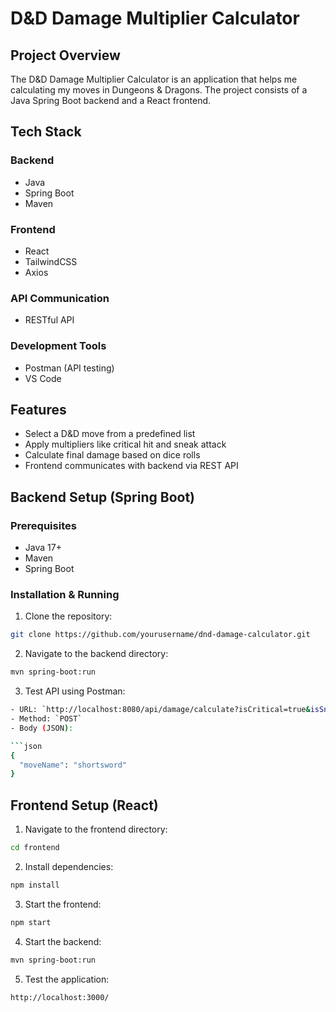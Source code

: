 # D&D Damage Multiplier Calculator

## Project Overview

The D&D Damage Multiplier Calculator is an application that helps me calculating my moves in Dungeons & Dragons. The project consists of a Java Spring Boot backend and a React frontend.

## Tech Stack

### Backend
- Java
- Spring Boot
- Maven

### Frontend
- React
- TailwindCSS
- Axios

### API Communication
- RESTful API

### Development Tools
- Postman (API testing)
- VS Code

## Features

- Select a D&D move from a predefined list
- Apply multipliers like critical hit and sneak attack
- Calculate final damage based on dice rolls
- Frontend communicates with backend via REST API

## Backend Setup (Spring Boot)

### Prerequisites
- Java 17+
- Maven
- Spring Boot

### Installation & Running

1. Clone the repository:

```bash
git clone https://github.com/yourusername/dnd-damage-calculator.git
```

2. Navigate to the backend directory:

```bash
mvn spring-boot:run
```

3. Test API using Postman:
```bash
- URL: `http://localhost:8080/api/damage/calculate?isCritical=true&isSneakAttack=false`
- Method: `POST`
- Body (JSON):

```json
{
  "moveName": "shortsword"
}
```

## Frontend Setup (React)

1. Navigate to the frontend directory:

```bash
cd frontend
```

2. Install dependencies:

```bash
npm install
```

3. Start the frontend:

```bash
npm start
```

4. Start the backend:

```bash
mvn spring-boot:run
```

5. Test the application:

```bash
http://localhost:3000/
``` 






